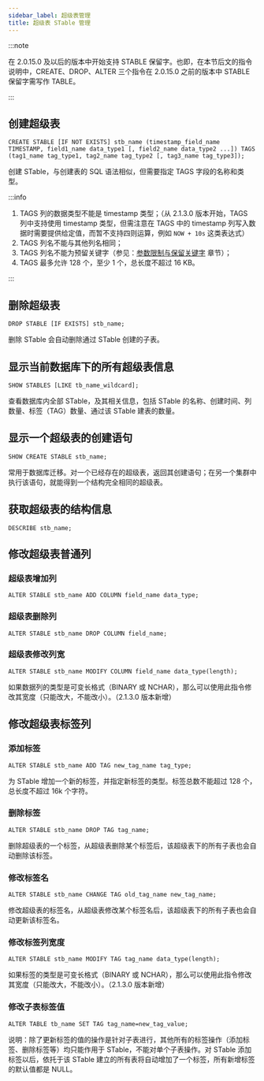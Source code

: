 ```yaml
---
sidebar_label: 超级表管理
title: 超级表 STable 管理
---
```


:::note

在 2.0.15.0 及以后的版本中开始支持 STABLE 保留字。也即，在本节后文的指令说明中，CREATE、DROP、ALTER 三个指令在 2.0.15.0 之前的版本中 STABLE 保留字需写作 TABLE。

:::

## 创建超级表

```
CREATE STABLE [IF NOT EXISTS] stb_name (timestamp_field_name TIMESTAMP, field1_name data_type1 [, field2_name data_type2 ...]) TAGS (tag1_name tag_type1, tag2_name tag_type2 [, tag3_name tag_type3]);
```

创建 STable，与创建表的 SQL 语法相似，但需要指定 TAGS 字段的名称和类型。

:::info

1. TAGS 列的数据类型不能是 timestamp 类型；（从 2.1.3.0 版本开始，TAGS 列中支持使用 timestamp 类型，但需注意在 TAGS 中的 timestamp 列写入数据时需要提供给定值，而暂不支持四则运算，例如 `NOW + 10s` 这类表达式）
2. TAGS 列名不能与其他列名相同；
3. TAGS 列名不能为预留关键字（参见：[参数限制与保留关键字](https://www.taosdata.com/cn/documentation/administrator#keywords) 章节）；
4. TAGS 最多允许 128 个，至少 1 个，总长度不超过 16 KB。

:::

## 删除超级表

```
DROP STABLE [IF EXISTS] stb_name;
```

删除 STable 会自动删除通过 STable 创建的子表。

## 显示当前数据库下的所有超级表信息

```
SHOW STABLES [LIKE tb_name_wildcard];
```

查看数据库内全部 STable，及其相关信息，包括 STable 的名称、创建时间、列数量、标签（TAG）数量、通过该 STable 建表的数量。

## 显示一个超级表的创建语句

```
SHOW CREATE STABLE stb_name;
```

常用于数据库迁移。对一个已经存在的超级表，返回其创建语句；在另一个集群中执行该语句，就能得到一个结构完全相同的超级表。

## 获取超级表的结构信息

```
DESCRIBE stb_name;
```

## 修改超级表普通列

### 超级表增加列

```
ALTER STABLE stb_name ADD COLUMN field_name data_type;
```

### 超级表删除列

```
ALTER STABLE stb_name DROP COLUMN field_name;
```

### 超级表修改列宽

```
ALTER STABLE stb_name MODIFY COLUMN field_name data_type(length);
```

如果数据列的类型是可变长格式（BINARY 或 NCHAR），那么可以使用此指令修改其宽度（只能改大，不能改小）。（2.1.3.0 版本新增）

## 修改超级表标签列

### 添加标签

```
ALTER STABLE stb_name ADD TAG new_tag_name tag_type;
```

为 STable 增加一个新的标签，并指定新标签的类型。标签总数不能超过 128 个，总长度不超过 16k 个字符。

### 删除标签

```
ALTER STABLE stb_name DROP TAG tag_name;
```

删除超级表的一个标签，从超级表删除某个标签后，该超级表下的所有子表也会自动删除该标签。

### 修改标签名

```
ALTER STABLE stb_name CHANGE TAG old_tag_name new_tag_name;
```

修改超级表的标签名，从超级表修改某个标签名后，该超级表下的所有子表也会自动更新该标签名。

### 修改标签列宽度

```
ALTER STABLE stb_name MODIFY TAG tag_name data_type(length);
```

如果标签的类型是可变长格式（BINARY 或 NCHAR），那么可以使用此指令修改其宽度（只能改大，不能改小）。（2.1.3.0 版本新增）

### 修改子表标签值

```
ALTER TABLE tb_name SET TAG tag_name=new_tag_value;
```

说明：除了更新标签的值的操作是针对子表进行，其他所有的标签操作（添加标签、删除标签等）均只能作用于 STable，不能对单个子表操作。对 STable 添加标签以后，依托于该 STable 建立的所有表将自动增加了一个标签，所有新增标签的默认值都是 NULL。

